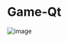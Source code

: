 # Game-Qt
![image](https://user-images.githubusercontent.com/122216475/226192143-fad0e4cd-2991-432f-822c-74007a3c9624.png)
